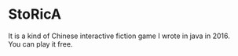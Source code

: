 # StoRicA

It is a kind of Chinese interactive fiction game I wrote in java in 2016.  
You can play it free.
